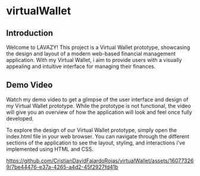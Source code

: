 # virtualWallet

## Introduction
Welcome to LAVAZY! This project is a Virtual Wallet prototype, showcasing the design and layout of a modern web-based financial management application. With my Virtual Wallet, i aim to provide users with a visually appealing and intuitive interface for managing their finances.

 ## Demo Video

Watch my demo video to get a glimpse of the user interface and design of my Virtual Wallet prototype. While the prototype is not functional, the video will give you an overview of how the application will look and feel once fully developed.

To explore the design of our Virtual Wallet prototype, simply open the index.html file in your web browser. You can navigate through the different sections of the application to see the layout, styling, and interactions i've implemented using HTML and CSS.


https://github.com/CristianDavidFajardoRojas/virtualWallet/assets/160773269/7be44476-e37a-4265-a4d2-45f2927fd41b

